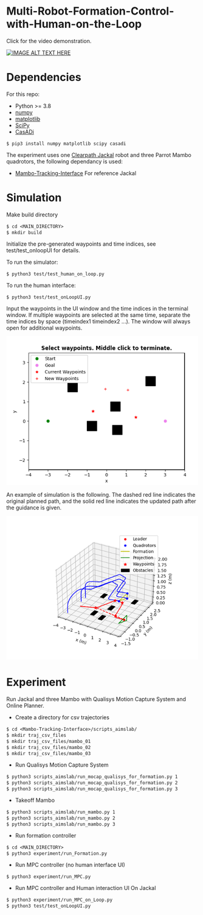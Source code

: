 # Multi-Robot-Formation-Control-with-Human-on-the-Loop
Click for the video demonstration.

[![IMAGE ALT TEXT HERE](https://img.youtube.com/vi/-3WkRDwjgGo/0.jpg)](https://youtu.be/-3WkRDwjgGo)

Dependencies
============
For this repo:
* Python >= 3.8
* [numpy](https://numpy.org/)
* [matplotlib](https://matplotlib.org/)
* [SciPy](https://www.scipy.org/)
* [CasADi](https://web.casadi.org/)

```
$ pip3 install numpy matplotlib scipy casadi
```
The experiment uses one [Clearpath Jackal](https://clearpathrobotics.com/jackal-small-unmanned-ground-vehicle/) robot and three Parrot Mambo quadrotors, the following dependancy is used:
* [Mambo-Tracking-Interface](https://github.com/tianyuzhou-sam/Mambo-Tracking-Interface)
For reference Jackal

Simulation
============
Make build directory
```
$ cd <MAIN_DIRECTORY>
$ mkdir build
```
Initialize the pre-generated waypoints and time indices, see test/test_onloopUI for details. 

To run the simulator:
```
$ python3 test/test_human_on_loop.py
```
To run the human interface:
```
$ python3 test/test_onLoopUI.py
```

Input the waypoints in the UI window and the time indices in the terminal window. If multiple waypoints are selected at the same time, separate the time indices by space (timeindex1 timeindex2 ...). The window will always open for additional waypoints.

![Alt text](/images/UI.png?raw=true "Optional Title")

An example of simulation is the following. The dashed red line indicates the original planned path, and the solid red line indicates the updated path after the guidance is given.

![Alt text](/images/3DFigure.png?raw=true "Optional Title")


Experiment
==========
Run Jackal and three Mambo with Qualisys Motion Capture System and Online Planner.
* Create a directory for csv trajectories
```
$ cd <Mambo-Tracking-Interface>/scripts_aimslab/
$ mkdir traj_csv_files
$ mkdir traj_csv_files/mambo_01
$ mkdir traj_csv_files/mambo_02
$ mkdir traj_csv_files/mambo_03
```
* Run Qualisys Motion Capture System
```
$ python3 scripts_aimslab/run_mocap_qualisys_for_formation.py 1
$ python3 scripts_aimslab/run_mocap_qualisys_for_formation.py 2
$ python3 scripts_aimslab/run_mocap_qualisys_for_formation.py 3
```
* Takeoff Mambo
```
$ python3 scripts_aimslab/run_mambo.py 1
$ python3 scripts_aimslab/run_mambo.py 2
$ python3 scripts_aimslab/run_mambo.py 3
```
* Run formation controller
```
$ cd <MAIN_DIRECTORY>
$ python3 experiment/run_Formation.py
```
* Run MPC controller (no human interface UI)
```
$ python3 experiment/run_MPC.py
```
* Run MPC controller and Human interaction UI On Jackal
```
$ python3 experiment/run_MPC_on_Loop.py
$ python3 test/test_onLoopUI.py
```
